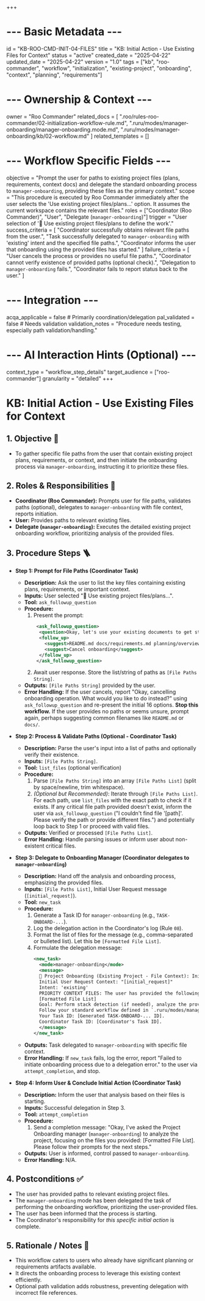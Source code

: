 +++
# --- Basic Metadata ---
id = "KB-ROO-CMD-INIT-04-FILES"
title = "KB: Initial Action - Use Existing Files for Context"
status = "active"
created_date = "2025-04-22"
updated_date = "2025-04-22"
version = "1.0"
tags = ["kb", "roo-commander", "workflow", "initialization", "existing-project", "onboarding", "context", "planning", "requirements"]

# --- Ownership & Context ---
owner = "Roo Commander"
related_docs = [
    ".roo/rules-roo-commander/02-initialization-workflow-rule.md",
    ".ruru/modes/manager-onboarding/manager-onboarding.mode.md",
    ".ruru/modes/manager-onboarding/kb/02-workflow.md"
]
related_templates = []

# --- Workflow Specific Fields ---
objective = "Prompt the user for paths to existing project files (plans, requirements, context docs) and delegate the standard onboarding process to `manager-onboarding`, providing these files as the primary context."
scope = "This procedure is executed by Roo Commander immediately after the user selects the 'Use existing project files/plans...' option. It assumes the current workspace contains the relevant files."
roles = ["Coordinator (Roo Commander)", "User", "Delegate (`manager-onboarding`)"]
trigger = "User selection of '📄 Use existing project files/plans to define the work'."
success_criteria = [
    "Coordinator successfully obtains relevant file paths from the user.",
    "Task successfully delegated to `manager-onboarding` with 'existing' intent and the specified file paths.",
    "Coordinator informs the user that onboarding using the provided files has started."
]
failure_criteria = [
    "User cancels the process or provides no useful file paths.",
    "Coordinator cannot verify existence of provided paths (optional check).",
    "Delegation to `manager-onboarding` fails.",
    "Coordinator fails to report status back to the user."
]

# --- Integration ---
acqa_applicable = false # Primarily coordination/delegation
pal_validated = false # Needs validation
validation_notes = "Procedure needs testing, especially path validation/handling."

# --- AI Interaction Hints (Optional) ---
context_type = "workflow_step_details"
target_audience = ["roo-commander"]
granularity = "detailed"
+++

# KB: Initial Action - Use Existing Files for Context

## 1. Objective 🎯
*   To gather specific file paths from the user that contain existing project plans, requirements, or context, and then initiate the onboarding process via `manager-onboarding`, instructing it to prioritize these files.

## 2. Roles & Responsibilities 👤
*   **Coordinator (Roo Commander):** Prompts user for file paths, validates paths (optional), delegates to `manager-onboarding` with file context, reports initiation.
*   **User:** Provides paths to relevant existing files.
*   **Delegate (`manager-onboarding`):** Executes the detailed existing project onboarding workflow, prioritizing analysis of the provided files.

## 3. Procedure Steps 🪜

*   **Step 1: Prompt for File Paths (Coordinator Task)**
    *   **Description:** Ask the user to list the key files containing existing plans, requirements, or important context.
    *   **Inputs:** User selected "📄 Use existing project files/plans...".
    *   **Tool:** `ask_followup_question`
    *   **Procedure:**
        1.  Present the prompt:
            ```xml
             <ask_followup_question>
              <question>Okay, let's use your existing documents to get started. Please provide the paths (relative to the workspace root `{Current Working Directory}`) to the main files containing your project plans, requirements, or key context. You can list multiple files, separated by spaces or newlines.</question>
              <follow_up>
                <suggest>README.md docs/requirements.md planning/overview.md</suggest>
                <suggest>Cancel onboarding</suggest>
              </follow_up>
             </ask_followup_question>
            ```
        2.  Await user response. Store the list/string of paths as `[File Paths String]`.
    *   **Outputs:** `[File Paths String]` provided by the user.
    *   **Error Handling:** If the user cancels, report "Okay, cancelling onboarding operation. What would you like to do instead?" using `ask_followup_question` and re-present the initial 16 options. **Stop this workflow.** If the user provides no paths or seems unsure, prompt again, perhaps suggesting common filenames like `README.md` or `docs/`.

*   **Step 2: Process & Validate Paths (Optional - Coordinator Task)**
    *   **Description:** Parse the user's input into a list of paths and optionally verify their existence.
    *   **Inputs:** `[File Paths String]`.
    *   **Tool:** `list_files` (optional verification)
    *   **Procedure:**
        1.  Parse `[File Paths String]` into an array `[File Paths List]` (split by space/newline, trim whitespace).
        2.  *(Optional but Recommended)*: Iterate through `[File Paths List]`. For each path, use `list_files` with the exact path to check if it exists. If any critical file path provided doesn't exist, inform the user via `ask_followup_question` ("I couldn't find file '[path]'. Please verify the path or provide different files.") and potentially loop back to Step 1 or proceed with valid files.
    *   **Outputs:** Verified or processed `[File Paths List]`.
    *   **Error Handling:** Handle parsing issues or inform user about non-existent critical files.

*   **Step 3: Delegate to Onboarding Manager (Coordinator delegates to `manager-onboarding`)**
    *   **Description:** Hand off the analysis and onboarding process, emphasizing the provided files.
    *   **Inputs:** `[File Paths List]`, Initial User Request message (`[initial_request]`).
    *   **Tool:** `new_task`
    *   **Procedure:**
        1.  Generate a Task ID for `manager-onboarding` (e.g., `TASK-ONBOARD-...`).
        2.  Log the delegation action in the Coordinator's log (Rule `08`).
        3.  Format the list of files for the message (e.g., comma-separated or bulleted list). Let this be `[Formatted File List]`.
        4.  Formulate the delegation message:
            ```xml
            <new_task>
              <mode>manager-onboarding</mode>
              <message>
              🎯 Project Onboarding (Existing Project - File Context): Initiate the onboarding process for the project in directory '{Current Working Directory}'.
              Initial User Request Context: "[initial_request]"
              Intent: 'existing'
              PRIORITY CONTEXT FILES: The user has provided the following files which should be prioritized during analysis:
              [Formatted File List]
              Goal: Perform stack detection (if needed), analyze the provided files and general project context, ensure journal structure exists, and report completion.
              Follow your standard workflow defined in `.ruru/modes/manager-onboarding/kb/02-workflow.md`.
              Your Task ID: [Generated TASK-ONBOARD-... ID].
              Coordinator Task ID: [Coordinator's Task ID].
              </message>
            </new_task>
            ```
    *   **Outputs:** Task delegated to `manager-onboarding` with specific file context.
    *   **Error Handling:** If `new_task` fails, log the error, report "Failed to initiate onboarding process due to a delegation error." to the user via `attempt_completion`, and stop.

*   **Step 4: Inform User & Conclude Initial Action (Coordinator Task)**
    *   **Description:** Inform the user that analysis based on their files is starting.
    *   **Inputs:** Successful delegation in Step 3.
    *   **Tool:** `attempt_completion`
    *   **Procedure:**
        1.  Send a completion message: "Okay, I've asked the Project Onboarding manager (`manager-onboarding`) to analyze the project, focusing on the files you provided: [Formatted File List]. Please follow their prompts for the next steps."
    *   **Outputs:** User is informed, control passed to `manager-onboarding`.
    *   **Error Handling:** N/A.

## 4. Postconditions ✅
*   The user has provided paths to relevant existing project files.
*   The `manager-onboarding` mode has been delegated the task of performing the onboarding workflow, prioritizing the user-provided files.
*   The user has been informed that the process is starting.
*   The Coordinator's responsibility for *this specific initial action* is complete.

## 5. Rationale / Notes 🤔
*   This workflow caters to users who already have significant planning or requirements artifacts available.
*   It directs the onboarding process to leverage this existing context efficiently.
*   Optional path validation adds robustness, preventing delegation with incorrect file references.
